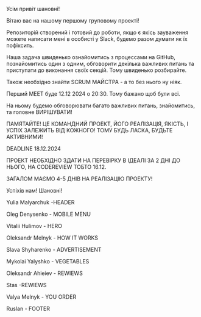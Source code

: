 Усім привіт шановні! 

Вітаю вас на нашому першому груповому проекті!

Репозиторій створений і готовий до роботи, якщо є якісь зауваження можете написати мені в особисті у Slack, будемо разом думати як їх пофіксить. 

Наша задача швиденько ознайомитись з процессами на GitHub, познайомитись один з одним, обговорити декілька важливих питань та приступати до виконання своїх секцій. Тому швиденько розбирайте.

Також необхідно знайти SCRUM МАЙСТРА - а то без нього ну ніяк. 

Перший MEET буде 12.12 2024 о 20:30. Тому бажано щоб були всі. 

На ньому будемо обговорювати багато важливих питань, знайомитись, та головне ВИРІШУВАТИ! 

ПАМЯТАЙТЕ! ЦЕ КОМАНДНИЙ ПРОЕКТ, ЙОГО РЕАЛІЗАЦІЯ, ЯКІСТЬ, І УСПІХ ЗАЛЕЖИТЬ ВІД КОЖНОГО! ТОМУ БУДЬ ЛАСКА, БУДЬТЕ АКТИВНИМИ!

DEADLINE 18.12.2024 

ПРОЕКТ НЕОБХІДНО ЗДАТИ НА ПЕРЕВІРКУ В ІДЕАЛІ ЗА 2 ДНІ ДО НЬОГО, НА CODEREVIEW  ТОБТО 16.12.

ЗАГАЛОМ МАЄМО 4-5 ДНІВ НА РЕАЛІЗАЦІЮ ПРОЕКТУ! 

Успіхів нам! Шановні!



Yulia Malyarchuk -HEADER

Oleg Denysenko - MOBILE MENU

Vitalii Hulimov - HERO

Oleksandr Melnyk - HOW IT WORKS

Slava Shyharenko - ADVERTISEMENT	

Mykolai Yalyshko - VEGETABLES

Oleksandr Ahieiev - REWIEWS

Stas -REWIEWS

Valya Melnyk - YOU ORDER

Ruslan - FOOTER





